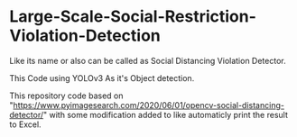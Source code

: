 # Large-Scale-Social-Restriction-Violation-Detection
Like its name or also can be called as Social Distancing Violation Detector.

This Code using YOLOv3 As it's Object detection.

This repository code based on "https://www.pyimagesearch.com/2020/06/01/opencv-social-distancing-detector/" with some modification added to like automaticly print the result to Excel.
